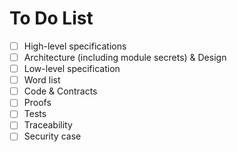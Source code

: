 # To Do List

* [ ] High-level specifications
* [ ] Architecture (including module secrets) & Design
* [ ] Low-level specification
* [ ] Word list
* [ ] Code & Contracts
* [ ] Proofs
* [ ] Tests
* [ ] Traceability
* [ ] Security case
